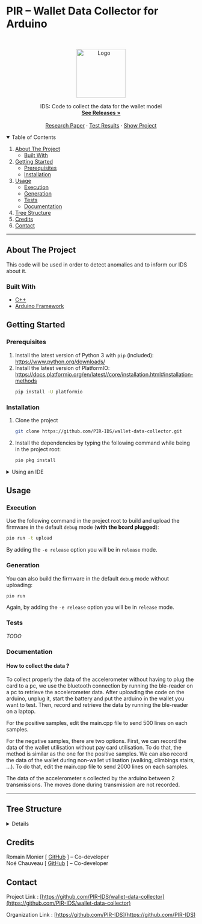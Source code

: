 # PIR – Wallet Data Collector for Arduino

<!-- PROJECT LOGO -->
<br />
<p align="center">
  <a href="https://github.com/PIR-IDS/wallet-data-collector">
    <img src="https://avatars.githubusercontent.com/u/99486891" alt="Logo" width="130">
  </a>

  <p align="center">
    IDS: Code to collect the data for the wallet model
    <br />
    <a href="https://github.com/PIR-IDS/wallet-data-collector/releases"><strong>See Releases »</strong></a>
    <br />
    <br />
    <a href="#">Research Paper</a>
    ·
    <a href="https://github.com/PIR-IDS/wallet-data-collector/actions/workflows/test.yml">Test Results</a>
    ·
    <a href="https://github.com/PIR-IDS/wallet-data-collector/projects">Show Project</a>
  </p>

<!-- TABLE OF CONTENTS -->
<details open="open">
  <summary>Table of Contents</summary>
  <ol>
    <li>
      <a href="#about-the-project">About The Project</a>
      <ul>
        <li><a href="#built-with">Built With</a></li>
      </ul>
    </li>
    <li>
      <a href="#getting-started">Getting Started</a>
      <ul>
        <li><a href="#prerequisites">Prerequisites</a></li>
        <li><a href="#installation">Installation</a></li>
      </ul>
    </li>
    <li>
      <a href="#usage">Usage</a>
      <ul>
        <li><a href="#execution">Execution</a></li>
        <li><a href="#generation">Generation</a></li>
        <li><a href="#tests">Tests</a></li>
        <li><a href="#documentation">Documentation</a></li>
      </ul>
    <li><a href="#tree-structure">Tree Structure</a></li>
    <li><a href="#credits">Credits</a></li>
    <li><a href="#contact">Contact</a></li>

  </ol>
</details>

***

<!-- ABOUT THE PROJECT -->
## About The Project

This code will be used in order to detect anomalies and to inform our IDS about it.

### Built With
* [C++](https://isocpp.org/)
* [Arduino Framework](https://docs.platformio.org/en/stable/frameworks/arduino.html)

<!-- GETTING STARTED -->
## Getting Started

### Prerequisites

1. Install the latest version of Python 3 with `pip` (included): https://www.python.org/downloads/
2. Install the latest version of PlatformIO: https://docs.platformio.org/en/latest//core/installation.html#installation-methods
    ```sh
    pip install -U platformio
    ```

### Installation

1. Clone the project
   ```sh
   git clone https://github.com/PIR-IDS/wallet-data-collector.git
   ```
2. Install the dependencies by typing the following command while being in the project root:
   ```sh
   pio pkg install
   ```

<details>
  <summary>Using an IDE</summary>
  <br />
  
  If you want to use a specific IDE with this project, you can list the compatible ones by checking the `--ide` line with:
  
  ```sh
  pio init -h
  ```

  Choose your IDE with:
  ```sh
  pio init --ide <ide>
  ```

  > :warning: **DO NOT COMMIT THE NEWLY CREATED FILES AFTER THE IDE INIT COMMAND.**
  > 
  > You can add their name/location in the `.git/info/exclude` file to exclude them from the VCS without affecting the `.gitignore` file. You will also have to add the build directories created by your IDE in order to keep your artifacts outside of the project repository.

</details>

<!-- USAGE EXAMPLES -->
## Usage

### Execution

Use the following command in the project root to build and upload the firmware in the default `debug` mode (**with the board plugged**):
  ```sh
  pio run -t upload
  ```

By adding the `-e release` option you will be in `release` mode.

### Generation

You can also build the firmware in the default `debug` mode without uploading:
  ```sh
  pio run
  ```

Again, by adding the `-e release` option you will be in `release` mode.

### Tests
  
_TODO_

### Documentation

#### How to collect the data ?
  
To collect properly the data of the accelerometer without having to plug the card to a pc, we use the bluetooth connection by running the ble-reader on a pc to retrieve the accelerometer data. After uploading the code on the arduino, unplug it, start the battery and put the arduino in the wallet you want to test. Then, record and retrieve the data by running the ble-reader on a laptop.
  
For the positive samples, edit the main.cpp file to send 500 lines on each samples.
  
For the negative samples, there are two options. First, we can record the data of the wallet utilisation without pay card utilisation. To do that, the method is similar as the one for the positive samples. We can also record the data of the wallet during non-wallet utilisation (walking, climbings stairs, ...). To do that, edit the main.cpp file to send 2000 lines on each samples.
  
The data of the accelerometer s collected by the arduino between 2 transmissions. The moves done during transmission are not recorded.

***

<!-- TREE STRUCTURE -->
## Tree Structure
<details>

_TODO_

</details>

<!-- CREDITS -->
## Credits

Romain Monier [ [GitHub](https://github.com/rmonier) ] – Co-developer
<br>
Noé Chauveau [ [GitHub](https://github.com/Noecv) ] – Co-developer

<!-- CONTACT -->
## Contact

Project Link : [https://github.com/PIR-IDS/wallet-data-collector](https://github.com/PIR-IDS/wallet-data-collector)

Organization Link : [https://github.com/PIR-IDS](https://github.com/PIR-IDS)
